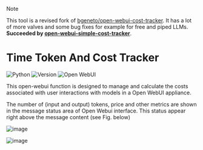 > [!NOTE]
> This tool is a revised fork of [bgeneto/open-webui-cost-tracker](https://github.com/bgeneto/open-webui-cost-tracker). It has a lot of more valves and some bug fixes for example for free and piped LLMs.
> **Succeeded by [open-webui-simple-cost-tracker](https://github.com/ronilaukkarinen/open-webui-simple-cost-tracker)**.

# Time Token And Cost Tracker

![Python](https://img.shields.io/badge/python-3670A0?style=for-the-badge&logo=python&logoColor=ffdd54) ![Version](https://img.shields.io/badge/version-1.2.5-blue?style=for-the-badge) ![Open WebUI](https://img.shields.io/badge/Open%20WebUI-Compatible-orange?style=for-the-badge)

This open-webui function is designed to manage and calculate the costs associated with user interactions with models in a Open WebUI appliance.

The number of (input and output) tokens, price and other metrics are shown in the message status area of Open Webui interface. This status appear right above the message content (see Fig. below)

![image](https://github.com/user-attachments/assets/8f45b98f-c1cc-4c93-9125-03970833e3b2)

![image](https://github.com/user-attachments/assets/96147905-381f-4b8c-906b-c0f9b81c96c7)
